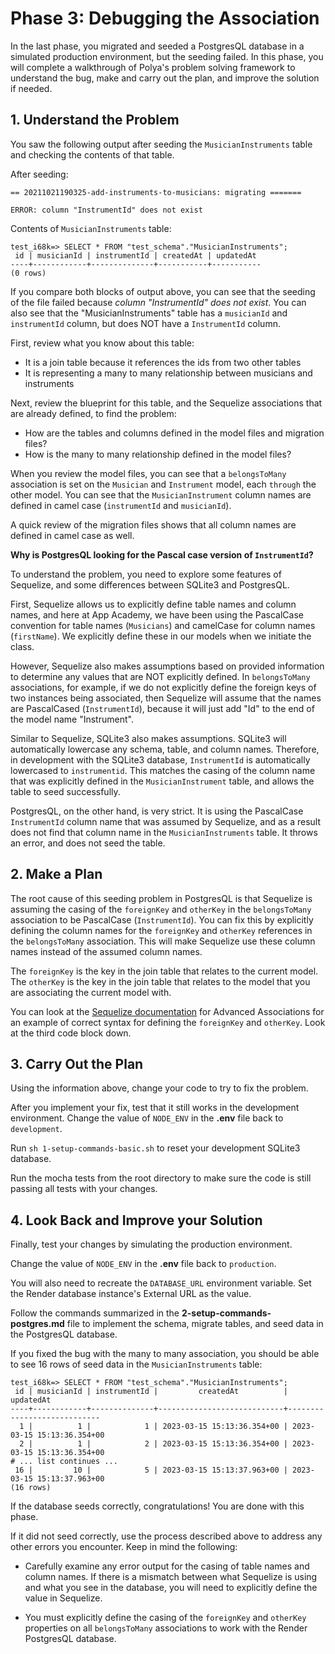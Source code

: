 # Phase 3: Debugging the Association

In the last phase, you migrated and seeded a PostgresQL database in a simulated
production environment, but the seeding failed. In this phase, you will complete
a walkthrough of Polya's problem solving framework to understand the bug, make
and carry out the plan, and improve the solution if needed.

## 1. Understand the Problem

You saw the following output after seeding the `MusicianInstruments` table and
checking the contents of that table.

After seeding:

```shell
== 20211021190325-add-instruments-to-musicians: migrating =======

ERROR: column "InstrumentId" does not exist
```

Contents of `MusicianInstruments` table:

```shell
test_i68k=> SELECT * FROM "test_schema"."MusicianInstruments";
 id | musicianId | instrumentId | createdAt | updatedAt
----+------------+--------------+-----------+-----------
(0 rows)
```

If you compare both blocks of output above, you can see that the seeding of the
file failed because _column "InstrumentId" does not exist_. You can also see
that the "MusicianInstruments" table has a `musicianId` and `instrumentId`
column, but does NOT have a `InstrumentId` column.

First, review what you know about this table:

- It is a join table because it references the ids from two other tables
- It is representing a many to many relationship between musicians and
  instruments

Next, review the blueprint for this table, and the Sequelize associations that
are already defined, to find the problem:

- How are the tables and columns defined in the model files and migration files?
- How is the many to many relationship defined in the model files?

When you review the model files, you can see that a `belongsToMany` association
is set on the `Musician` and `Instrument` model, each `through` the other model.
You can see that the `MusicianInstrument` column names are defined in camel case
(`instrumentId` and `musicianId`).

A quick review of the migration files shows that all column names are defined in
camel case as well.

__Why is PostgresQL looking for the Pascal case version of `InstrumentId`?__

To understand the problem, you need to explore some features of Sequelize, and
some differences between SQLite3 and PostgresQL.

First, Sequelize allows us to explicitly define table names and column names,
and here at App Academy, we have been using the PascalCase convention for table
names (`Musicians`) and camelCase for column names (`firstName`). We explicitly
define these in our models when we initiate the class.

However, Sequelize also makes assumptions based on provided information to
determine any values that are NOT explicitly defined. In `belongsToMany`
associations, for example, if we do not explicitly define the foreign keys of two
instances being associated, then Sequelize will assume that the names are
PascalCased (`InstrumentId`), because it will just add "Id" to the end of the
model name "Instrument".

Similar to Sequelize, SQLite3 also makes assumptions. SQLite3 will automatically
lowercase any schema, table, and column names. Therefore, in development with
the SQLite3 database, `InstrumentId` is automatically lowercased to
`instrumentid`. This matches the casing of the column name that was explicitly
defined in the `MusicianInstrument` table, and allows the table to seed
successfully.

PostgresQL, on the other hand, is very strict. It is using the PascalCase
`InstrumentId` column name that was assumed by Sequelize, and as a result does
not find that column name in the `MusicianInstruments` table. It throws an
error, and does not seed the table.

## 2. Make a Plan

The root cause of this seeding problem in PostgresQL is that Sequelize is assuming
the casing of the `foreignKey` and `otherKey` in the `belongsToMany` association
to be PascalCase (`InstrumentId`). You can fix this by explicitly defining the
column names for the `foreignKey` and `otherKey` references in the
`belongsToMany` association. This will make Sequelize use these column
names instead of the assumed column names.

The `foreignKey` is the key in the join table that relates to the current model.
The `otherKey` is the key in the join table that relates to the model that you
are associating the current model with.

You can look at the [Sequelize documentation] for Advanced Associations for an
example of correct syntax for defining the `foreignKey` and `otherKey`. Look at the third code block down.

## 3. Carry Out the Plan

Using the information above, change your code to try to fix the problem.

After you implement your fix, test that it still works in the development environment. Change the value of `NODE_ENV` in the __.env__ file back to `development`.

Run `sh 1-setup-commands-basic.sh` to reset your development SQLite3 database.

Run the mocha tests from the root directory to make sure the code is still
passing all tests with your changes.

## 4. Look Back and Improve your Solution

Finally, test your changes by simulating the production environment.

Change the value of `NODE_ENV` in the __.env__ file back to `production`.

You will also need to recreate the `DATABASE_URL` environment variable.  Set
the Render database instance's External URL as the value.

Follow the commands summarized in the __2-setup-commands-postgres.md__ file to
implement the schema, migrate tables, and seed data in the PostgresQL database.

If you fixed the bug with the many to many association, you should be able to
see 16 rows of seed data in the `MusicianInstruments` table:

```shell
test_i68k=> SELECT * FROM "test_schema"."MusicianInstruments";
 id | musicianId | instrumentId |         createdAt          |         updatedAt
----+------------+--------------+----------------------------+----------------------------
  1 |          1 |            1 | 2023-03-15 15:13:36.354+00 | 2023-03-15 15:13:36.354+00
  2 |          1 |            2 | 2023-03-15 15:13:36.354+00 | 2023-03-15 15:13:36.354+00
# ... list continues ...
 16 |         10 |            5 | 2023-03-15 15:13:37.963+00 | 2023-03-15 15:13:37.963+00
(16 rows)
```

If the database seeds correctly, congratulations! You are done with this phase.

If it did not seed correctly, use the process described above to address any
other errors you encounter. Keep in mind the following:

- Carefully examine any error output for the casing of table names and column
  names. If there is a mismatch between what Sequelize is using and what you see
  in the database, you will need to explicitly define the value in Sequelize.

- You must explicitly define the casing of the `foreignKey` and `otherKey`
  properties on all `belongsToMany` associations to work with the Render
  PostgresQL database.

[Sequelize documentation]: https://sequelize.org/docs/v6/advanced-association-concepts/advanced-many-to-many/#aliases-and-custom-key-names
